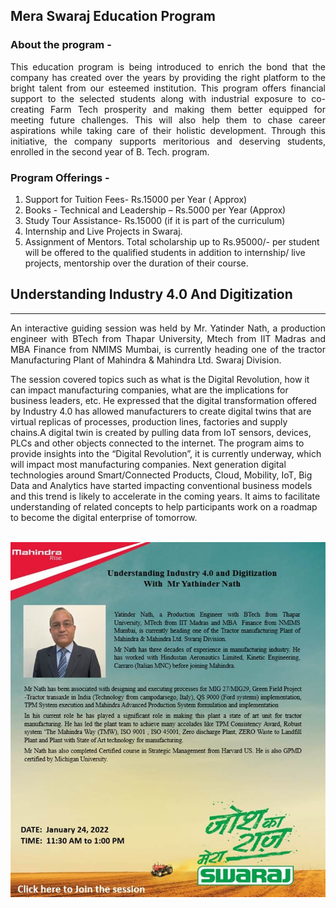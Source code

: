 ## Mera Swaraj Education Program

### About the program -

<p align = justify>
This education program is being introduced to enrich the bond that the company has created over the years by providing the right platform to the bright talent from our esteemed institution. This program offers financial support to the selected students along with industrial exposure to co-creating Farm Tech prosperity and making them better equipped for meeting future challenges. This will also help them to chase career aspirations while taking care of their holistic development. Through this initiative, the company supports meritorious and deserving students, enrolled in the second year of B. Tech. program.
<p/>

### Program Offerings -

<p align = justify>

1. Support for Tuition Fees- Rs.15000 per Year ( Approx)
2. Books - Technical and Leadership – Rs.5000 per Year (Approx)
3. Study Tour Assistance- Rs.15000 (if it is part of the curriculum)
4. Internship and Live Projects in Swaraj.
5. Assignment of Mentors.
   Total scholarship up to Rs.95000/- per student will be offered to the qualified students in addition to internship/ live projects, mentorship over the duration of their course.

</p>

## Understanding Industry 4.0 And Digitization

---

<p align = justify>
An interactive guiding session was held by Mr. Yatinder Nath, a production engineer with BTech from Thapar University, Mtech from IIT Madras and MBA Finance from NMIMS Mumbai, is currently heading one of the tractor Manufacturing Plant of Mahindra & Mahindra Ltd. Swaraj Division.

The session covered topics such as what is the Digital Revolution, how it can impact manufacturing companies, what are the implications for business leaders, etc. He expressed that the digital transformation offered by Industry 4.0 has allowed manufacturers to create digital twins that are virtual replicas of processes, production lines, factories and supply chains.A digital twin is created by pulling data from IoT sensors, devices, PLCs and other objects connected to the internet. The program aims to provide insights into the “Digital Revolution”, it is currently underway, which will impact most manufacturing companies. Next generation digital technologies around Smart/Connected Products, Cloud, Mobility, IoT, Big Data and Analytics have started impacting conventional business models and this trend is likely to accelerate in the coming years. It aims to facilitate understanding of related concepts to help participants work on a roadmap to become the digital enterprise of tomorrow.

\
![axis](Images/mm_event.jpg)

</p>
